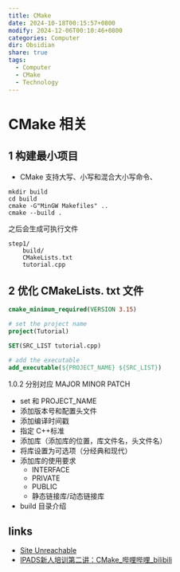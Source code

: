 ```yaml
---
title: CMake
date: 2024-10-18T00:15:57+0800
modify: 2024-12-06T00:10:46+0800
categories: Computer
dir: Obsidian
share: true
tags:
  - Computer
  - CMake
  - Technology
---
```


# CMake 相关

## 1 构建最小项目

- CMake 支持大写、小写和混合大小写命令、

```
mkdir build
cd build
cmake -G"MinGW Makefiles" ..
cmake --build .
```

之后会生成可执行文件

```text
step1/
    build/
    CMakeLists.txt
    tutorial.cpp
```

## 2 优化 CMakeLists. txt 文件

```cmake
cmake_minimum_required(VERSION 3.15)

# set the project name
project(Tutorial)

SET(SRC_LIST tutorial.cpp)

# add the executable
add_executable(${PROJECT_NAME} ${SRC_LIST})
```

1.0.2 分别对应 MAJOR MINOR PATCH

- set 和 PROJECT_NAME
- 添加版本号和配置头文件
- 添加编译时间戳
- 指定 C++标准
- 添加库（添加库的位置，库文件名，头文件名）
- 将库设置为可选项（分经典和现代）
- 添加库的使用要求
	- INTERFACE
	- PRIVATE
	- PUBLIC
	- 静态链接库/动态链接库
- build 目录介绍

## links

- [Site Unreachable](https://www.runoob.com/cmake/cmake-tutorial.html)
- [IPADS新人培训第二讲：CMake\_哔哩哔哩\_bilibili](https://www.bilibili.com/video/BV14h41187FZ/)